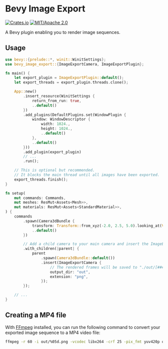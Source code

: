 # Bevy Image Export

[![Crates.io](https://img.shields.io/crates/v/bevy_image_export.svg)](https://crates.io/crates/bevy_image_export)
[![MIT/Apache 2.0](https://img.shields.io/badge/license-MIT%2FApache-blue.svg)](https://github.com/paulkre/bevy_image_export/blob/main/LICENSE)

A Bevy plugin enabling you to render image sequences.

## Usage

```rust
use bevy::{prelude::*, winit::WinitSettings};
use bevy_image_export::{ImageExportCamera, ImageExportPlugin};

fn main() {
    let export_plugin = ImageExportPlugin::default();
    let export_threads = export_plugin.threads.clone();

    App::new()
        .insert_resource(WinitSettings {
            return_from_run: true,
            ..default()
        })
        .add_plugins(DefaultPlugins.set(WindowPlugin {
            window: WindowDescriptor {
                width: 1024.,
                height: 1024.,
                ..default()
            },
            ..default()
        }))
        .add_plugin(export_plugin)
        // ...
        .run();

    // This is optional but recommended.
    // It blocks the main thread until all images have been exported.
    export_threads.finish();
}

fn setup(
    mut commands: Commands,
    mut meshes: ResMut<Assets<Mesh>>,
    mut materials: ResMut<Assets<StandardMaterial>>,
) {
    commands
        .spawn(Camera3dBundle {
            transform: Transform::from_xyz(-2.0, 2.5, 5.0).looking_at(Vec3::ZERO, Vec3::Y),
            ..default()
        })

        // Add a child camera to your main camera and insert the ImageExportCamera component.
        .with_children(|parent| {
            parent
                .spawn(Camera3dBundle::default())
                .insert(ImageExportCamera {
                    // The rendered frames will be saved to "./out/[#####].png".
                    output_dir: "out",
                    extension: "png",
                });
        });

    // ...
}
```

## Creating a MP4 file

With [FFmpeg](https://ffmpeg.org) installed, you can run the following command to convert your exported image sequence to a MP4 video file:

```bash
ffmpeg -r 60 -i out/%05d.png -vcodec libx264 -crf 25 -pix_fmt yuv420p out.mp4
```
